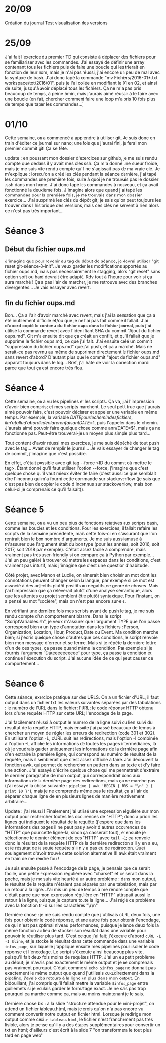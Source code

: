 # 20/09
Création du journal 
Test visualisation des versions

# 25/09
J'ai fait l'exercice du premier TD qui consiste à déplacer des fichiers pour se familiariser avec les commandes. J'ai essayé de
définir une array contenant tous les fichiers puis de faire une boucle qui les trierait en fonction de leur nom, mais je n'ai pas 
réussi, j'ai encore un peu de mal avec la syntaxe de bash. J'ai donc tapé la commande
"mv Fichiers/2016-01*.txt workspace/txt/2016/01", puis je l'ai collée en modifiant le 01 en 02, et ainsi de suite, jusqu'à 
avoir déplacé tous les fichiers. Ça ne m'a pas pris beaucoup de temps, à peine 5min, mais j'aurais aimé réussir à le faire avec
une boucle (en fait, chercher comment faire une loop m'a pris 10 fois plus de temps que taper les commandes...)

# 01/10
Cette semaine, on a commencé à apprendre à utiliser git. Je suis donc en train d'éditer ce journal sur nano; une fois que 
j'aurai fini, je ferai mon premier commit git! Ça se fête.

update : en poussant mon dossier d'exercices sur github, je me suis rendu compte que dedans il y avait mes clés ssh.
Ça m'a donné une sueur froide, mais je me suis vite rendu compte qu'il ne s'agissait pas de ma vraie clé. Je m'explique : 
lorsqu'on a créé les clés pendant la séance dernière, j'ai tapé les commandes une première fois, suite à quoi je ne 
trouvais pas le dossier .ssh dans mon home. J'ai donc tapé les commandes à nouveau, et ça avait fonctionné la deuxième fois. 
J'imagine alors que quand j'ai tapé les commandes pour la première fois, je me trouvais dans mon dossier exercice... J'ai 
supprimé les clés du dépôt git; je sais qu'on peut toujours les trouver dans l'historique des versions, mais ces clés ne 
servent à rien alors ce n'est pas très important...

#  Séance 3
## Début du fichier oups.md

J'imagine que pour revenir au tag du début de séance, je devrai utiliser "git reset git-séance-3-init". Je veux garder les 
modifications apportés au fichier oups.md, mais pas nécessairement le stagging, alors "git reset" sans option soft ou hard devrait 
être adapté. Rdv tout à l'heure pour voir si ça aura marché ! Ça a pas l'air de marcher, je me retrouve avec des branches 
divergentes... Je vais essayer avec revert.

## fin du fichier oups.md

Bon... Ça a l'air d'avoir marché avec revert, mais j'ai la sensation que ça a été inutilement difficile et/ou que je ne l'ai pas fait
comme il fallait. J'ai d'abord copié le contenu du fichier oups dans le fichier journal, puis j'ai utilisé la commande revert avec
l'identifiant SHA du commit "Ajout du fichier oups.md". Git m'a ensuite dit que ça créait un conflit, et qu'il fallait que je supprime
le fichier oups.md, ce que j'ai fait. J'ai ensuite créé un commit "suppression du fichier oups.md" que j'ai push, et ça a marché.
Mais ne serait-ce pas revenu au même de supprimer directement le fichier oups.md sans revert d'abord? D'autant plus que le commit
"ajout du fichier oups.md" apparaît toujours dans le log... Bref, j'ai hâte de voir la correction mardi parce que tout ça est encore 
très flou.

# Séance 4

Cette semaine, on a vu les pipelines et les scripts. Ça va, j'ai l'impression d'avoir bien compris; et mes scripts marchent. Le seul 
petit truc que j'aurais aimé pouvoir faire, c'est pouvoir déclarer et appeler une variable en même temps. Par exemple, la variable $DATE 
pour le chemin des fichiers, il m'a fallu d'abord la déclarer en faisant DATE=$1, puis l'appeler dans le chemin. J'aurais aimé pouvoir 
faire quelque chose comme ann/DATE=$1, mais ça ne fonctionne pas. Peut-être trouverai-je un moyen plus simple plus tard...

Tout content d'avoir réussi mes exercices, je me suis dépêché de tout push avec le tag... Avant de remplir le journal... Je vais essayer 
de changer le tag de commit, j'imagine que c'est possible.

En effet, c'était possible avec git tag --force <nom du tag> <ID du commit où mettre le tag>. Étant donné qu'il faut utiliser l'option 
--force, j'imagine que c'est quelque chose qu'il vaut mieux éviter de faire (c'est aussi ce que semblait dire l'inconnu qui m'a fourni 
cette commande sur stackoverflow (je sais que c'est pas bien de copier le code d'inconnus sur stackoverflow, mais bon celui-ci je 
comprenais ce qu'il faisait)).

# Séance 5

Cette semaine, on a vu un peu plus de fonctions relatives aux scripts bash, comme les boucles et les conditions. Pour les exercices, il 
fallait refaire les scripts de la semaine précédente, mais cette fois-ci en s'assurant que l'on rentrait bien le bon nombre d'arguments. 
Je me suis aussi amusé à m'assurer que l'argument était du bon type (pour les années, soit 2016, soit 2017, soit 2018 par exemple). 
C'était assez facile à comprendre, mais vraiment pas très user-friendly si on compare ça à Python par exemple... J'ai un peu galéré à 
trouver où mettre les espaces dans les conditions, c'est vraiment pas intuitif, mais j'imagine que c'est une question d'habitude.


Côté projet, avec Manon et Lucile, on aimerait bien choisir un mot dont les connotations peuvent changer selon la langue, par 
exemple si ce mot est associé à des adjectifs plutôt positifs ou négatifs,ce genre de choses. Mais j'ai l'impression que ça reléverait 
plutôt d'une analyse sémantique, alors que les attentes du projet semblent être plutôt syntaxique. Pour l'instant, on a pensé au mot 
"socière", mais on n'est pas encore sur·e·s.

En vérifiant une dernière fois mes scripts avant de push le tag, je me suis rendu compte d'un comportement bizarre. Dans le script 
"ScriptVariables.sh", je veux m'assurer que l'argument TYPE que l'on passe correspond bien à un type d'annotation dans les fichiers : 
Person, Organization, Location, Hour, Product, Date ou Event. Ma condition marche bien; si j'écris quelque chose d'autres que ces 
conditions, le script renvoie bien mon message d'erreur et se ferme. Mais si je répète la dernière lettre d'un de ces types, ça passe 
quand même la condition. Par exemple si je fournis l'argument "Dateeeeeeeeee" pour type, ça passe la condition et continue l'éxecution 
du script. J'ai aucune idée de ce qui peut causer ce comportement...

# Séance 6

Cette séance, exercice pratique sur des URLS. On a un fichier d'URL, il faut output dans un fichier txt les valeurs suivantes séparées par des tabulations : le numéro de l'URL dans le fichier; l'URL; le code réponse HTTP obtenu lors d'une requête HTTP sur cette URL; l'encodage de la page. 

J'ai facilement réussi à output le numéro de la ligne suivi du lien suivi du résultat de la requête HTTP, mais ensuite j'ai passé beaucoup de temps à chercher un moyen de régler les erreurs de redirection (code 301 et 302). En utilisant l'option -L, cURL suit les redirections, mais l'option -I combinée à l'option -L affiche les informations de toutes les pages intermédiaires, là où je voudrais garder uniquement les informations de la dernière page afin d'en extraire la première ligne, qui correspond au numéro de résultat de la requête, mais il semblerait que c'est assez difficile à faire. J'ai découvert la fonction awk, qui permet de rechercher un pattern dans un texte et d'y faire une action. J'ai essayé d'écrire quelque chose qui me permettrait d'extraire le dernier paragraphe de mon output, qui correspondrait donc aux informations de la dernière page des redirections, mais ça ne marche pas (j'ai essayé la chose suivante : `pipeline | awk 'BEGIN { RRS = "\n" } { print $0 }'`), mais je ne comprends même pas le résultat, ça a l'air de séparer chaque ligne de en plusieurs lignes de manière relativement arbitraire...

Update : j'ai réussi ! Finalement j'ai utilisé une expression régulière sur mon output pour rechercher toutes les occurences de "HTTP"; donc a priori les lignes qui indiquent le résultat de la requête (j'espère que dans les informations des pages il ne peut pas y avoir d'autres occurences de "HTTP" que pour cette ligne-là, sinon ça casserait tout), et ensuite je sélectionne le dernier élément de ces "HTTP" avec `tail -1`; ça renvoie donc le résultat de la requête HTTP de la dernière redirection s'il y en a eu, et le résultat de la seule requête s'il n'y a pas eu de redirection. Quel soulagement d'avoir trouvé cette solution alternative !!! awk était vraiment en train de me rendre fou !

Je suis ensuite passé à l'encodage de la page, je pensais que ce serait facile, une petite expression régulière avec "charset" et ce serait dans la poche, mais je me suis vite heurté à un autre problème : dans mon output, le résultat de la requête n'étaient pas séparés par une tabulation, mais par un retour à la ligne. J'ai mis un peu de temps à me rendre compte que c'était parce que mon expression régulière en "HTTP" attrapait aussi le retour à la ligne, puisque je capture toute la ligne... J'ai réglé ce problème avec la fonction tr -d sur les caractères "\r\n"

Dernière chose : je me suis rendu compte que j'utilisais cURL deux fois, une fois pour obtenir le codé réponse, et une autre fois pour obtenir l'encodage, ce qui n'est pas optimal niveau performances, puisque je lance deux fois la même fonction au lieu de stocker son résultat dans une variable pour pouvoir le réutiliser plus tard. C'est ce que j'ai fait; j'éxecute d'abord `cURL -L -I $line`, et je stocke le résultat dans cette commande dans une variable `infos_page`, sur laquelle j'applique ensuite mes pipelines pour isoler le code réponse et l'encodage. Le script s'éxecute ainsi beaucoup plus vite, puisqu'il fait deux fois moins de requêtes HTTP. J'ai un eu petit problème au début; je n'avais pas exactement le même output et je ne comprenais pas vraiment pourquoi. C'était comme si `echo $infos_page` ne donnait pas exactement le même output que quand j'utilisais `cURL`directement dans la pipeline; j'avais des retours à la ligne en plus dans mon output. En bidouillant, j'ai compris qu'il fallait mettre la variable `$infos_page` entre guillemets si je voulais garder le formatage exact. Je ne sais pas trop pourquoi ça marche comme ça, mais au moins maintenant je le sais.

Dernière chose bis : à la slide "structure attendue pour le mini-projet", on attend un fichier tableau.html, mais je crois qu'on n'a pas encore vu comment convertir notre output en fichier html. Lorsque je redirige mon output comme ceci `> tableau.html`, le fichier n'est franchement pas très lisible, alors je pense qu'il y a des étapes supplémentaires pour convertir un txt en html; d'ailleurs c'est écrit à la slide 7 "on transformera le tout plus tard en page web"
 


